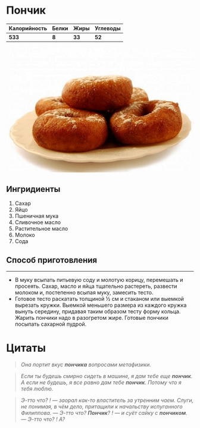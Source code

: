 # Пончик

Калорийность | Белки | Жиры | Углеводы
--- | --- | --- | ---
**533** | **8** | **33** | **52**

![Donut](donut.jpg)

## Ингридиенты

1. Сахар
2. Яйцо
3. Пшеничная мука
4. Сливочное масло
5. Растительное масло
6. Молоко
7. Сода

## Способ приготовления
---

- В муку всыпать питьевую соду и молотую корицу, перемешать и просеять. Сахар, масло и яйца тщательно растереть, развести молоком и, постепенно всыпая муку, замесить тесто.
- Готовое тесто раскатать толщиной ½ см и стаканом или выемкой вырезать кружки. Выемкой меньшего размера из каждого кружка вынуть середину, придавая таким образом тесту форму кольца. Жарить пончики надо в разогретом жире. Готовые пончики посыпать сахарной пудрой.

**Цитаты**
===
> *Она портит вкус **пончика** вопросами метафизики.*

> *Если ты будешь смирно сидеть в машине, я дам тебе еще **пончик**. А если не будешь, я все равно дам тебе **пончик**. Потому что я тебя люблю.*

> *Э-тто что? ! ― заорал как-то властитель за утренним чаем. Слуги, не понимая, в чём дело, притащили к начальству испуганного Филиппова. ― Э-тто что? **Пончик**? ! ― и суёт сайку с **пончиком**. ― Э-тто что? ! А?*